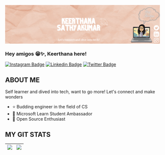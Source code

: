 <img align="center" src="Keerthana Sathyakumar.png"/>

### Hey amigos 😁✨, Keerthana here!

[![Instagram Badge](https://img.shields.io/badge/-codingpotter-orange?style=plastic-square&logo=instagram&logoColor=white&link=https://www.instagram.com/keerthana_sathyakumar/)](https://www.instagram.com/keerthana_sathyakumar/)
[![Linkedin Badge](https://img.shields.io/badge/-dhanrajdc7-blue?style=plastic-square&logo=Linkedin&logoColor=white&link=https://www.linkedin.com/in/keerthana-sathyakumar-b59444217/)](https://www.linkedin.com/in/keerthana-sathyakumar-b59444217/)
[![Twitter Badge](https://img.shields.io/badge/-codingpotter-blue?style=plastic-square&logo=twitter&logoColor=white&link=https://twitter.com/KeerthanaSathy3)](https://twitter.com/KeerthanaSathy3)




## ABOUT ME
Self learner and dived into tech, want to go more! Let's connect and make wonders

- ⭐ Budding engineer in the field of CS
- 🥳 Microsoft Learn Student Ambassador
- 🔭 Open Source Enthusiast





## MY GIT STATS
<img src="https://github-readme-stats.vercel.app/api?username=keerthana054&&show_icons=true&count_private=true&theme=radical"/>|<img src="https://github-readme-streak-stats.herokuapp.com/?user=keerthana054&theme=radical"/>|
|---|---|



